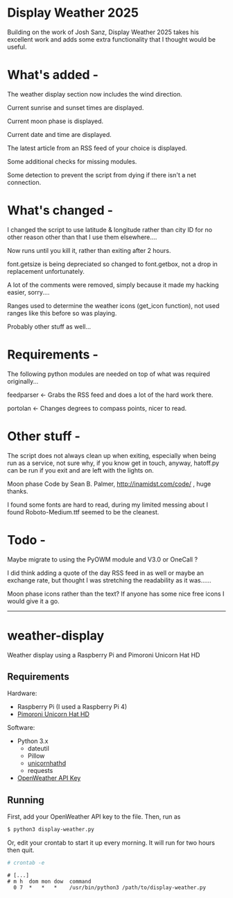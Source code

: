 # Display Weather 2025

Building on the work of Josh Sanz, Display Weather 2025 takes his excellent work and adds some extra functionality that I thought would be useful.

# What's added -
The weather display section now includes the wind direction.

Current sunrise and sunset times are displayed.

Current moon phase is displayed.

Current date and time are displayed.

The latest article from an RSS feed of your choice is displayed.

Some additional checks for missing modules.

Some detection to prevent the script from dying if there isn't a net connection. 

# What's changed -
I changed the script to use latitude & longitude rather than city ID for no other reason other than that I use them elsewhere....

Now runs until you kill it, rather than exiting after 2 hours.

font.getsize is being depreciated so changed to font.getbox, not a drop in replacement unfortunately.

A lot of the comments were removed, simply because it made my hacking easier, sorry....

Ranges used to determine the weather icons (get_icon function), not used ranges like this before so was playing.

Probably other stuff as well...

# Requirements - 
The following python modules are needed on top of what was required originally...

feedparser <- Grabs the RSS feed and does a lot of the hard work there.

portolan   <- Changes degrees to compass points, nicer to read.


# Other stuff -
The script does not always clean up when exiting, especially when being run as a service, not sure why, if you know get in touch, anyway, hatoff.py can be run if you exit and are left with the lights on.

Moon phase Code by Sean B. Palmer, http://inamidst.com/code/ , huge thanks.

I found some fonts are hard to read, during my limited messing about I found Roboto-Medium.ttf seemed to be the cleanest.

# Todo -
Maybe migrate to using the PyOWM module and V3.0 or OneCall ?

I did think adding a quote of the day RSS feed in as well or maybe an exchange rate, but thought I was stretching the readability as it was...…

Moon phase icons rather than the text? If anyone has some nice free icons I would give it a go. 

----------------------------------------------------------------------------------------------------------------------------------------------------------------

# weather-display
Weather display using a Raspberry Pi and Pimoroni Unicorn Hat HD

## Requirements
Hardware:
- Raspberry Pi (I used a Raspberry Pi 4)
- [Pimoroni Unicorn Hat HD](https://shop.pimoroni.com/products/unicorn-hat-hd)

Software:
- Python 3.x
  - dateutil
  - Pillow
  - [unicornhathd](https://github.com/pimoroni/unicorn-hat-hd)
  - requests
- [OpenWeather API Key](https://openweathermap.org/api)

## Running
First, add your OpenWeather API key to the file. Then, run as

```sh
$ python3 display-weather.py
```

Or, edit your crontab to start it up every morning. It will run for two hours then quit.

```sh
# crontab -e
```
```
# [...]
# m h  dom mon dow  command
  0 7  *   *   *    /usr/bin/python3 /path/to/display-weather.py
```
